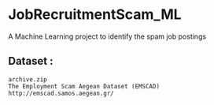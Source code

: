 # JobRecruitmentScam_ML
A Machine Learning project to identify the spam job postings 



## Dataset : 
	archive.zip
	The Employment Scam Aegean Dataset (EMSCAD)
	http://emscad.samos.aegean.gr/
